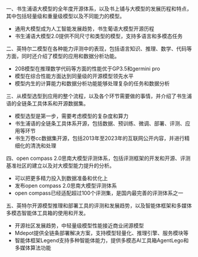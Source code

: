 一、书生浦语大模型的全年度开源体系，以及书上铺与大模型的发展历程和特点，其中包括轻量级和重量级模型以及不同能力的模型。
  - 通用大模型成为人工智能发展趋势，书生葡语大模型开源历程
  - 书生浦语大模型2.0提供不同尺寸和类型的模型，支持多语言和多模态任务

二、英特尔二模型在各种能力评测中的表现，包括语言知识、推理、数学、代码等方面，同时还介绍了模型的应用和数据分析功能。
  - 20B模型在推理数学代码等方面的性能优于GP3.5和germini pro
  - 模型在综合性能方面达到同量级的开源模型领先水平
  - 模型内生的计算能力和数据分析功能能够处理复杂的任务和数据分析

三、从模型选型到应用的整个流程，以及各个环节需要做的事情，并介绍了书生浦语的全链条工具体系和开源数据集。
  - 模型选型是第一步，需要考虑模型的复杂度和算力
  - 书生浦语的全链条工具体系开源，包括数据、预训练、微调、部署、评测、应用等环节
  - 书生万卷cc数据集开源，包括2013年至2023年的互联网公开内容，并进行精细化的清洗和处理

四、open compass 2.0思南大模型评测体系，包括评测框架的开发和开源、评测基准社区的建立以及对大模型能力提升的分析。
  - 可以把更多精力投入到数据准备和优化上
  - 发布open compass 2.0思南大模型评测体系
  - open compass已经适配超过100个评测集，是国内最完善的评测体系之一

五、英特尔开源模型推理和部署工具的评测和发展趋势，以及智能体框架和多媒体多模态智能体工具箱的使用和开发。
  - 开源社区发展趋势，中轻量级模型性能接近商业闭源模型
  - Mdepot提供全链条部署解决方案，支持模型轻量化、推理引擎、服务模块等
  - 智能体框架Legend支持多种智能体能力，提供多模态AI工具箱AgentLego和多媒体算法功能
